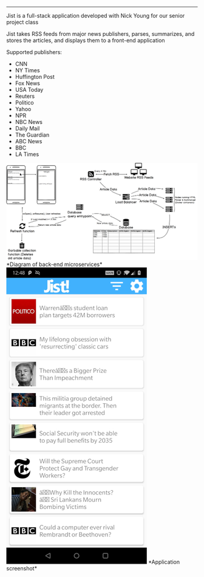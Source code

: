 
---
Jist is a full-stack application developed with Nick Young for our senior project class

Jist takes RSS feeds from major news publishers, parses, summarizes, and stores the articles, and displays them to a front-end application


Supported publishers:

* CNN
* NY Times
* Huffington Post
* Fox News
* USA Today
* Reuters
* Politico
* Yahoo
* NPR
* NBC News
* Daily Mail
* The Guardian
* ABC News
* BBC
* LA Times

<img class="d-block img-fluid" src="/static/images/jist/jist_diagram.png">
*Diagram of back-end microservices*

<img class="d-block img-fluid img-border" src="/static/images/jist/jist_screenshot.jpg">
*Application screenshot*


